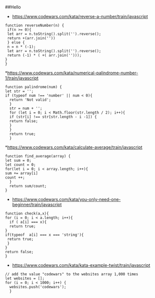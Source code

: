 ##Hello

* https://www.codewars.com/kata/reverse-a-number/train/javascript

```
function reverseNumber(n) {
 if(n >= 0){
 let arr = n.toString().split('').reverse();
 return +(arr.join(''))
 } else {
 n = n * (-1);
 let arr = n.toString().split('').reverse();
 return (-1) * ( +( arr.join('')));
}
}

```

*https://www.codewars.com/kata/numerical-palindrome-number-1/train/javascript

```
function palindrome(num) { 
let str = '';
if (typeof num !== 'number' || num < 0){
  return 'Not valid';
  }
  str = num + '';
  for (let i = 0; i < Math.floor(str.length / 2); i++){
  if (str[i] !== str[str.length - i -1]) {
  return false;
  }
  }
  return true;
  }
```
*https://www.codewars.com/kata/calculate-average/train/javascript

```
function find_average(array) {
let sum = 0;
let count = 0;
for(let i = 0; i < array.length; i++){
sum += array[i]
count ++;
  }
  return sum/count;
}
```
* https://www.codewars.com/kata/you-only-need-one-beginner/train/javascript

```
function check(a,x){
for (i = 0; i < a.length; i++){
  if ( a[i] === x){
  return true;
}
if(typeof  a[i] === x === 'string'){
 return true;
 }
}
return false;
}
```

* https://www.codewars.com/kata/kata-example-twist/train/javascript

```
// add the value "codewars" to the websites array 1,000 times
let websites = [];
for (i = 0; i < 1000; i++) {
  websites.push('codewars');
  }
```